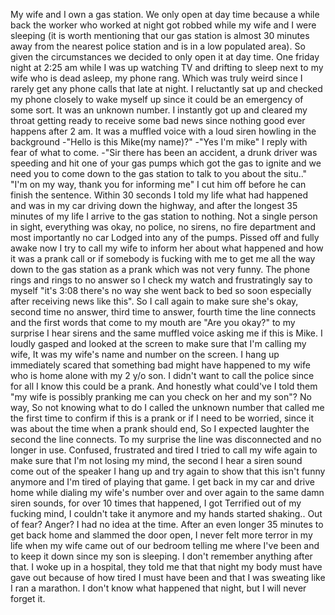 My wife and I own a gas station. We only open at day time because a while back the worker who worked at night got robbed while my wife and I were sleeping (it is worth mentioning that our gas station is almost 30 minutes away from the nearest police station and is in a low populated area). So given the circumstances we decided to only open it at day time. One friday night at 2:25 am while I was up watching TV and drifting to sleep next to my wife who is dead asleep, my phone rang. Which was truly weird since I rarely get any phone calls that late at night. I reluctantly sat up and checked my phone closely to wake myself up since it could be an emergency of some sort. It was an unknown number. I instantly got up and cleared my throat getting ready to receive some bad news since nothing good ever happens after 2 am. It was a muffled voice with a loud siren howling in the background
-"Hello is this Mike(my name)?"
-"Yes I'm mike" I reply with fear of what to come.
-"Sir there has been an accident, a drunk driver was speeding and hit one of your gas pumps which got the gas to ignite and we need you to come down to the gas station to talk to you about the situ.."
"I'm on my way, thank you for informing me" I cut him off before he can finish the sentence.
Within 30 seconds I told my life what had happened and was in my car driving down the highway, and after the longest 35 minutes of my life I arrive to the gas station to nothing. Not a single person in sight, everything was okay, no police, no sirens, no fire department and most importantly no car Lodged into any of the pumps.
Pissed off and fully awake now I try to call my wife to inform her about what happened and how it was a prank call or if somebody is fucking with me to get me all the way down to the gas station as a prank which was not very funny. The phone rings and rings to no answer so I check my watch and frustratingly say to myself "it's 3:08 there's no way she went back to bed so soon especially after receiving news like this". So I call again to make sure she's okay, second time no answer, third time to answer, fourth time the line connects and the first words that come to my mouth are "Are you okay?" to my surprise I hear sirens and the same muffled voice asking me if this is Mike. I loudly gasped and looked at the screen to make sure that I'm calling my wife, It was my wife's name and number on the screen. I hang up immediately scared that something bad might have happened to my wife who is home alone with my 2 y/o son. I didn't want to call the police since for all I know this could be a prank. And honestly what could've I told them "my wife is possibly pranking me can you check on her and my son"? No way, So not knowing what to do I called the unknown number that called me the first time to confirm if this is a prank or if I need to be worried, since it was about the time when a prank should end, So I expected laughter the second the line connects. To my surprise the line was disconnected and no longer in use. Confused, frustrated and tired I tried to call my wife again to make sure that I'm not losing my mind, the second I hear a siren sound come out of the speaker I hang up and try again to show that this isn't funny anymore and I'm tired of playing that game. I get back in my car and drive home while dialing my wife's number over and over again to the same damn siren sounds, for over 10 times that happened, I got Terrified out of my fucking mind, I couldn't take it anymore and my hands started shaking.. Out of fear? Anger? I had no idea at the time. After an even longer 35 minutes to get back home and slammed the door open, I never felt more terror in my life when my wife came out of our bedroom telling me where I've been and to keep it down since my son is sleeping. I don't remember anything after that.
I woke up in a hospital, they told me that that night my body must have gave out because of how tired I must have been and that I was sweating like I ran a marathon.
I don't know what happened that night, but I will  never forget it.